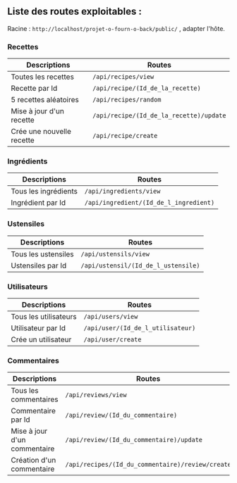 ## Liste des routes exploitables : 

Racine : ```http://localhost/projet-o-fourn-o-back/public/``` , adapter l'hôte.


### Recettes

| Descriptions              | Routes                                      |
| ------------------------- | ------------------------------------------- |
| Toutes les recettes       | ```/api/recipes/view```                     |
| Recette par Id            | ```/api/recipe/(Id_de_la_recette)```        |
| 5 recettes aléatoires     | ```/api/recipes/random```                   |
| Mise à jour d'un recette  | ```/api/recipe/(Id_de_la_recette)/update``` |
| Crée une nouvelle recette | ```/api/recipe/create```                    |


### Ingrédients

| Descriptions         | Routes                                     |
| -------------------- | ------------------------------------------ |
| Tous les ingrédients | ```/api/ingredients/view```                |
| Ingrédient par Id    | ```/api/ingredient/(Id_de_l_ingredient)``` |

### Ustensiles

| Descriptions        | Routes                                  |
| ------------------- | --------------------------------------- |
| Tous les ustensiles | ```/api/ustensils/view```               |
| Ustensiles par Id   | ```/api/ustensil/(Id_de_l_ustensile)``` |

### Utilisateurs

| Descriptions          | Routes                                |
| --------------------- | ------------------------------------- |
| Tous les utilisateurs | ```/api/users/view```                 |
| Utilisateur par Id    | ```/api/user/(Id_de_l_utilisateur)``` |
| Crée un utilisateur   | ```/api/user/create```                |

### Commentaires

| Descriptions                 | Routes                                               |
| ---------------------------- | ---------------------------------------------------- |
| Tous les commentaires        | ```/api/reviews/view```                              |
| Commentaire par Id           | ```/api/review/(Id_du_commentaire)```                |
| Mise à jour d'un commentaire | ```/api/review/(Id_du_commentaire)/update```         |
| Création d'un commentaire    | ```/api/recipes/(Id_du_commentaire)/review/create``` |
